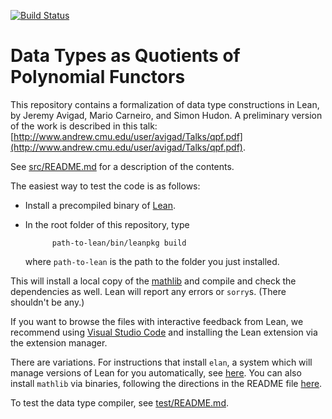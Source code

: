 [![Build Status](https://travis-ci.org/avigad/qpf.svg?branch=master)](https://travis-ci.org/avigad/qpf)

# Data Types as Quotients of Polynomial Functors

This repository contains a formalization of data type constructions in Lean, by Jeremy Avigad, Mario Carneiro, and Simon Hudon. A preliminary version of the work is described in this talk: [http://www.andrew.cmu.edu/user/avigad/Talks/qpf.pdf](http://www.andrew.cmu.edu/user/avigad/Talks/qpf.pdf).

See [src/README.md](src/README.md) for a description of the contents.

The easiest way to test the code is as follows:

- Install a precompiled binary of [Lean](https://github.com/leanprover/lean/releases/tag/v3.4.2).

- In the root folder of this repository, type
  ```
        path-to-lean/bin/leanpkg build
  ```
  where `path-to-lean` is the path to the folder you just installed.

This will install a local copy of the [mathlib](https://github.com/leanprover-community/mathlib) and compile and check the dependencies as well. Lean will report any errors or `sorry`s. (There shouldn't be any.)

If you want to browse the files with interactive feedback from Lean, we recommend using [Visual Studio Code](https://code.visualstudio.com/) and installing the Lean extension via the extension manager.

There are variations. For instructions that install `elan`, a system which will manage versions of Lean for you automatically, see [here](https://github.com/leanprover-community/mathlib/blob/master/docs/elan.md). You can also install `mathlib` via binaries, following the directions in the README file [here](https://github.com/leanprover-community/mathlib).

To test the data type compiler, see [test/README.md](test/README.md).
